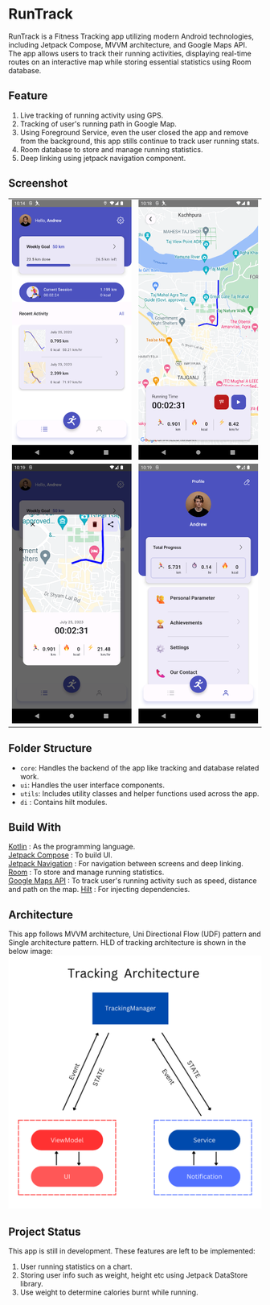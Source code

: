 # RunTrack

RunTrack is a Fitness Tracking app utilizing modern Android technologies, including
Jetpack Compose, MVVM architecture, and Google Maps API. The app allows users to
track their running activities, displaying real-time routes on an interactive map
while storing essential statistics using Room database.

## Feature

1. Live tracking of running activity using GPS.
2. Tracking of user's running path in Google Map.
3. Using Foreground Service, even the user closed the app and remove
   from the background, this app stills continue to track user running stats.
4. Room database to store and manage running statistics.
5. Deep linking using jetpack navigation component.

## Screenshot

|                                         |                                          |
|-----------------------------------------|------------------------------------------|
| ![](image/runtrack_home_ss.png)         | ![](image/runtrack_live_tracking_ss.png) |
| ![](image/runtrack_running_info_ss.png) | ![](image/runtrack_profile_ss.png)       |

## Folder Structure

- `core`: Handles the backend of the app like tracking and database related work.
- `ui`: Handles the user interface components.
- `utils`: Includes utility classes and helper functions used across the app.
- `di` : Contains hilt modules.

## Build With

[Kotlin](https://kotlinlang.org/) : As the programming language.  
[Jetpack Compose](https://developer.android.com/jetpack/compose) : To build UI.  
[Jetpack Navigation](https://developer.android.com/jetpack/compose/navigation) : For navigation
between screens and deep linking.
[Room](https://developer.android.com/jetpack/androidx/releases/room) : To store and manage running
statistics.  
[Google Maps API](https://developers.google.com/maps/documentation/android-sdk) : To track user's
running activity such as speed, distance and path on
the map.
[Hilt](https://developer.android.com/training/dependency-injection/hilt-android) : For injecting
dependencies.

## Architecture

This app follows MVVM architecture, Uni Directional Flow (UDF) pattern and Single architecture
pattern.
HLD of tracking architecture is shown in the below image:
![](image/tracking_architecture.png)

## Project Status

This app is still in development. These features are left to be
implemented:

1. User running statistics on a chart.
2. Storing user info such as weight, height etc using
   Jetpack DataStore library.
3. Use weight to determine calories burnt while running.
